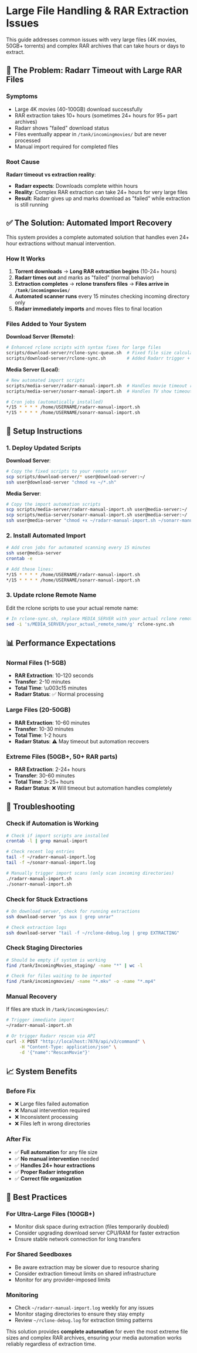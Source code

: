 # Large File Handling & RAR Extraction Issues

This guide addresses common issues with very large files (4K movies, 50GB+ torrents) and complex RAR archives that can take hours or days to extract.

## 🚨 The Problem: Radarr Timeout with Large RAR Files

### Symptoms
- Large 4K movies (40-100GB) download successfully
- RAR extraction takes 10+ hours (sometimes 24+ hours for 95+ part archives)
- Radarr shows "failed" download status
- Files eventually appear in `/tank/incomingmovies/` but are never processed
- Manual import required for completed files

### Root Cause
**Radarr timeout vs extraction reality**:
- **Radarr expects**: Downloads complete within hours
- **Reality**: Complex RAR extraction can take 24+ hours for very large files
- **Result**: Radarr gives up and marks download as "failed" while extraction is still running

## ✅ The Solution: Automated Import Recovery

This system provides a complete automated solution that handles even 24+ hour extractions without manual intervention.

### How It Works

1. **Torrent downloads** → **Long RAR extraction begins** (10-24+ hours)
2. **Radarr times out** and marks as "failed" (normal behavior)
3. **Extraction completes** → **rclone transfers files** → **Files arrive in `/tank/incomingmovies/`**
4. **Automated scanner runs** every 15 minutes checking incoming directory only
5. **Radarr immediately imports** and moves files to final location

### Files Added to Your System

**Download Server (Remote)**:
```bash
# Enhanced rclone scripts with syntax fixes for large files
scripts/download-server/rclone-sync-queue.sh  # Fixed file size calculation
scripts/download-server/rclone-sync.sh        # Added Radarr trigger + fixes
```

**Media Server (Local)**:
```bash
# New automated import scripts
scripts/media-server/radarr-manual-import.sh  # Handles movie timeout recovery
scripts/media-server/sonarr-manual-import.sh  # Handles TV show timeout recovery

# Cron jobs (automatically installed)
*/15 * * * * /home/USERNAME/radarr-manual-import.sh
*/15 * * * * /home/USERNAME/sonarr-manual-import.sh
```

## 🔧 Setup Instructions

### 1. Deploy Updated Scripts

**Download Server**:
```bash
# Copy the fixed scripts to your remote server
scp scripts/download-server/* user@download-server:~/
ssh user@download-server "chmod +x ~/*.sh"
```

**Media Server**:
```bash
# Copy the import automation scripts
scp scripts/media-server/radarr-manual-import.sh user@media-server:~/
scp scripts/media-server/sonarr-manual-import.sh user@media-server:~/
ssh user@media-server "chmod +x ~/radarr-manual-import.sh ~/sonarr-manual-import.sh"
```

### 2. Install Automated Import

```bash
# Add cron jobs for automated scanning every 15 minutes
ssh user@media-server
crontab -e

# Add these lines:
*/15 * * * * /home/USERNAME/radarr-manual-import.sh
*/15 * * * * /home/USERNAME/sonarr-manual-import.sh
```

### 3. Update rclone Remote Name

Edit the rclone scripts to use your actual remote name:
```bash
# In rclone-sync.sh, replace MEDIA_SERVER with your actual rclone remote name
sed -i 's/MEDIA_SERVER/your_actual_remote_name/g' rclone-sync.sh
```

## 📊 Performance Expectations

### Normal Files (1-5GB)
- **RAR Extraction**: 10-120 seconds
- **Transfer**: 2-10 minutes  
- **Total Time**: \u003c15 minutes
- **Radarr Status**: ✅ Normal processing

### Large Files (20-50GB)
- **RAR Extraction**: 10-60 minutes
- **Transfer**: 10-30 minutes
- **Total Time**: 1-2 hours
- **Radarr Status**: ⚠️ May timeout but automation recovers

### Extreme Files (50GB+, 50+ RAR parts)
- **RAR Extraction**: 2-24+ hours
- **Transfer**: 30-60 minutes
- **Total Time**: 3-25+ hours  
- **Radarr Status**: ❌ Will timeout but automation handles completely

## 🐛 Troubleshooting

### Check if Automation is Working

```bash
# Check if import scripts are installed
crontab -l | grep manual-import

# Check recent log entries
tail -f ~/radarr-manual-import.log
tail -f ~/sonarr-manual-import.log

# Manually trigger import scans (only scan incoming directories)
./radarr-manual-import.sh
./sonarr-manual-import.sh
```

### Check for Stuck Extractions

```bash
# On download server, check for running extractions
ssh download-server "ps aux | grep unrar"

# Check extraction logs
ssh download-server "tail -f ~/rclone-debug.log | grep EXTRACTING"
```

### Check Staging Directories

```bash
# Should be empty if system is working
find /tank/IncomingMovies_staging/ -name "*" | wc -l

# Check for files waiting to be imported
find /tank/incomingmovies/ -name "*.mkv" -o -name "*.mp4"
```

### Manual Recovery

If files are stuck in `/tank/incomingmovies/`:

```bash
# Trigger immediate import
~/radarr-manual-import.sh

# Or trigger Radarr rescan via API
curl -X POST "http://localhost:7878/api/v3/command" \
     -H "Content-Type: application/json" \
     -d '{"name":"RescanMovie"}'
```

## 📈 System Benefits

### Before Fix
- ❌ Large files failed automation
- ❌ Manual intervention required
- ❌ Inconsistent processing
- ❌ Files left in wrong directories

### After Fix  
- ✅ **Full automation** for any file size
- ✅ **No manual intervention** needed
- ✅ **Handles 24+ hour extractions**
- ✅ **Proper Radarr integration**
- ✅ **Correct file organization**

## 🎯 Best Practices

### For Ultra-Large Files (100GB+)
- Monitor disk space during extraction (files temporarily doubled)
- Consider upgrading download server CPU/RAM for faster extraction
- Ensure stable network connection for long transfers

### For Shared Seedboxes
- Be aware extraction may be slower due to resource sharing
- Consider extraction timeout limits on shared infrastructure
- Monitor for any provider-imposed limits

### Monitoring
- Check `~/radarr-manual-import.log` weekly for any issues
- Monitor staging directories to ensure they stay empty
- Review `~/rclone-debug.log` for extraction timing patterns

This solution provides **complete automation** for even the most extreme file sizes and complex RAR archives, ensuring your media automation works reliably regardless of extraction time.
